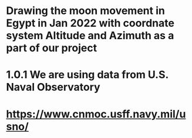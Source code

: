 # Drawing the moon movement in Egypt in Jan 2022 with coordnate system Altitude and Azimuth as a part of our project
# 1.0.1 We are using data from U.S. Naval Observatory
# https://www.cnmoc.usff.navy.mil/usno/
